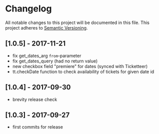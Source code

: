 # Changelog

All notable changes to this project will be documented in this file.
This project adheres to [Semantic Versioning](http://semver.org/).

## [1.0.5] - 2017-11-21
- fix get_dates_arg `from`-parameter
- fix get_dates_query (had no return value)
- new checkbox field "premiere" for dates (synced with Ticketteer)
- tt.checkDate function to check availability of tickets for given date id

## [1.0.4] - 2017-09-30
- brevity release check

## [1.0.3] - 2017-09-27
- first commits for release
